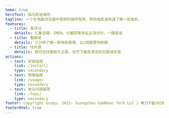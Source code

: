 ```yaml
---
home: true
heroText: 伽马影迷插件
tagline: 一个在电脑浏览器中使用的插件程序，帮助电影迷快速了解一部电影。
features:
  - title: 查评分
    details: 汇集豆瓣、IMDb、烂番茄等多站主流评分，一键查询
  - title: 看解说
    details: 三分钟了解一部电影剧情、比2倍数更快刷剧
  - title: 找片源
    details: 既可在线看新片正版，也可下载高清无码无删减资源
actions:
  - text: 安装指南
    link: /install/
    type: secondary
  - text: 使用指南
    link: /usage/
    type: secondary
  - text: 常见问题解答
    link: /faqs/
    type: secondary
footer: Copyright &copy; 2021~ Guangzhou GamMaan Tech LLC | 粤ICP备2020113644号 | 粤公网安备 44010502002211号
footerHtml: true
---
```

